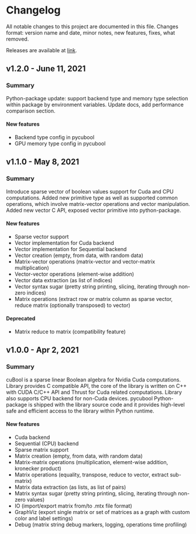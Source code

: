 # Changelog

All notable changes to this project are documented in this file.
Changes format: version name and date, minor notes, new features, fixes, what removed.

Releases are available at [link](https://github.com/JetBrains-Research/cuBool/releases). 

## v1.2.0 - June 11, 2021

### Summary 

Python-package update: support backend type and memory type selection within
package by environment variables. Update docs, add performance comparison section.

#### New features

- Backend type config in pycubool
- GPU memory type config in pycubool

## v1.1.0 - May 8, 2021

### Summary

Introduce sparse vector of boolean values support for Cuda and CPU computations.
Added new primitive type as well as supported common operations,
which involve matrix-vector operations and vector manipulation.
Added new vector C API, exposed vector primitive into python-package.

#### New features

- Sparse vector support
- Vector implementation for Cuda backend
- Vector implementation for Sequential backend
- Vector creation (empty, from data, with random data)
- Matrix-vector operations (matrix-vector and vector-matrix multiplication)
- Vector-vector operations (element-wise addition)
- Vector data extraction (as list of indices)
- Vector syntax sugar (pretty string printing, slicing, iterating through non-zero indices)
- Matrix operations (extract row or matrix column as sparse vector, reduce matrix (optionally transposed) to vector)

#### Deprecated

- Matrix reduce to matrix (compatibility feature)

## v1.0.0 - Apr 2, 2021

### Summary 

cuBool is a sparse linear Boolean algebra for Nvidia Cuda computations. 
Library provides C compatible API, the core of the library is written on C++ with CUDA C/C++ API and 
Thrust for Cuda related computations. Library also supports CPU backend for non-Cuda devices. 
pycubool Python-package is shipped with the library source code and it provides high-level safe 
and efficient access to the library within Python runtime.

#### New features

- Cuda backend
- Sequential (CPU) backend
- Sparse matrix support
- Matrix creation (empty, from data, with random data)
- Matrix-matrix operations (multiplication, element-wise addition, kronecker product)
- Matrix operations (equality, transpose, reduce to vector, extract sub-matrix)
- Matrix data extraction (as lists, as list of pairs)
- Matrix syntax sugar (pretty string printing, slicing, iterating through non-zero values)
- IO (import/export matrix from/to .mtx file format)
- GraphViz (export single matrix or set of matrices as a graph with custom color and label settings)
- Debug (matrix string debug markers, logging, operations time profiling)
